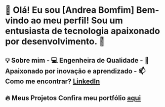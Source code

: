 # 👋 Olá! Eu sou [Andrea Bomfim]   Bem-vindo ao meu perfil! Sou um entusiasta de tecnologia apaixonado por desenvolvimento. 🚀  

## 💡 Sobre mim   - 💻 Engenheira de Qualidade  - 🎯 Apaixonado por inovação e aprendizado  - 📫 Como me encontrar? [LinkedIn](https://linkedin.com/in/seunome)  

## 🔥 Meus Projetos   Confira meu portfólio [aqui](https://meuportifolio.com)  

 
